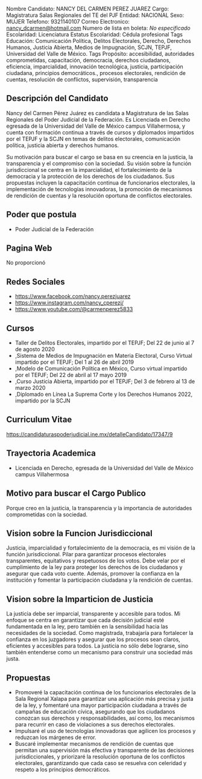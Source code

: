 Nombre Candidato: NANCY DEL CARMEN PEREZ JUAREZ
Cargo: Magistratura Salas Regionales del TE del PJF
Entidad: NACIONAL
Sexo: MUJER
Telefono: 9321140107
Correo Electronico: nancy_dcarmen@hotmail.com
Numero de lista en boleta: *No especificado*
Escolaridad: Licenciatura
Estatus Escolaridad: Cédula profesional
Tags Educación: Comunicación Política, Delitos Electorales, Derecho, Derechos Humanos, Justicia Abierta, Medios de Impugnación, SCJN, TEPJF, Universidad del Valle de México.
Tags Propósito: accesibilidad, autoridades comprometidas, capacitación, democracia, derechos ciudadanos, eficiencia, imparcialidad, innovación tecnológica, justicia, participación ciudadana, principios democráticos., procesos electorales, rendición de cuentas, resolución de conflictos, supervisión, transparencia


## Descripción del Candidato 

Nancy del Carmen Pérez Juárez es candidata a Magistratura de las Salas Regionales del Poder Judicial de la Federación. Es Licenciada en Derecho egresada de la Universidad del Valle de México campus Villahermosa, y cuenta con formación continua a través de cursos y diplomados impartidos por el TEPJF y la SCJN en temas de delitos electorales, comunicación política, justicia abierta y derechos humanos.

Su motivación para buscar el cargo se basa en su creencia en la justicia, la transparencia y el compromiso con la sociedad. Su visión sobre la función jurisdiccional se centra en la imparcialidad, el fortalecimiento de la democracia y la protección de los derechos de los ciudadanos. Sus propuestas incluyen la capacitación continua de funcionarios electorales, la implementación de tecnologías innovadoras, la promoción de mecanismos de rendición de cuentas y la resolución oportuna de conflictos electorales.


## Poder que postula

- Poder Judicial de la Federación


## Pagina Web

No proporcionó


## Redes Sociales

- https://www.facebook.com/nancy.perezjuarez
- https://www.instagram.com/nancy_cperezj/
- https://www.youtube.com/@carmenperez5833


## Cursos

- Taller de Delitos Electorales, impartido por el TEPJF; Del 22 de junio al 7 de agosto 2020
- ,Sistema de Medios de Impugnación en Materia Electoral, Curso Virtual impartido por el TEPJF; Del 1 al 26 de abril 2019
- ,Modelo de Comunicación Política en México, Curso virtual impartido por el TEPJF; Del 22 de abril al 17 mayo 2019
- ,Curso Justicia Abierta, impartido por el TEPJF; Del 3 de febrero al 13 de marzo 2020
- ,Diplomado en Línea La Suprema Corte y los Derechos Humanos 2022, impartido por la SCJN


## Curriculum Vitae

https://candidaturaspoderjudicial.ine.mx/detalleCandidato/17347/9


## Trayectoria Academica

- Licenciada en Derecho, egresada de la Universidad del Valle de México campus Villahermosa


## Motivo para buscar el Cargo Publico

Porque creo en la justicia, la transparencia y la importancia de autoridades comprometidas con la sociedad.


## Vision sobre la Funcion Jurisdiccional

Justicia, imparcialidad y fortalecimiento de la democracia, es mi visión de la función jurisdiccional. Pilar para garantizar procesos electorales transparentes, equitativos y respetuosos de los votos. Debe velar por el cumplimiento de la ley para proteger los derechos de los ciudadanos y asegurar que cada voto cuente. Además, promover la confianza en la institución y fomentar la participación ciudadana y la rendición de cuentas.


## Vision sobre la Imparticion de Justicia

La justicia debe ser imparcial, transparente y accesible para todos. Mi enfoque se centra en garantizar que cada decisión judicial esté fundamentada en la ley, pero también en la sensibilidad hacia las necesidades de la sociedad. Como magistrada, trabajaría para fortalecer la confianza en los juzgadores y asegurar que los procesos sean claros, eficientes y accesibles para todos. La justicia no sólo debe lograrse, sino también entenderse como un mecanismo para construir una sociedad más justa.


## Propuestas

- Promoveré la capacitación continua de los funcionarios electorales de la Sala Regional Xalapa para garantizar una aplicación más precisa y justa de la ley, y fomentaré una mayor participación ciudadana a través de campañas de educación cívica, asegurando que los ciudadanos conozcan sus derechos y responsabilidades, así como, los mecanismos para recurrir en caso de violaciones a sus derechos electorales.
- Impulsaré el uso de tecnologías innovadoras que agilicen los procesos y reduzcan los márgenes de error.
- Buscaré implementar mecanismos de rendición de cuentas que permitan una supervisión más efectiva y transparente de las decisiones jurisdiccionales, y priorizaré la resolución oportuna de los conflictos electorales, garantizando que cada caso se resuelva con celeridad y respeto a los principios democráticos.

